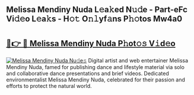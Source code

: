 ## Melissa Mendiny Nuda L𝚎a𝚔ed N𝚞𝚍e - Part-eFc Vi𝚍𝚎o L𝚎a𝚔s - H𝚘𝚝 O𝚗𝚕yf𝚊ns P𝚑𝚘tos Mw4a0

# <h2><a href="http://kfdq27.oniu.top/?m=Melissa+Mendiny+Nuda">🔗👉 🔴 Melissa Mendiny Nuda P𝚑ot𝚘𝚜 V𝚒d𝚎o</a></h2>

[![Melissa Mendiny Nuda Nu𝚍e𝚜](https://i.imgur.com/0qMVB7G.gif)](http://kfdq27.oniu.top/?m=Melissa+Mendiny+Nuda)
Digital artist and web entertainer Melissa Mendiny Nuda, famed for publishing dance and lifestyle material via solo and collaborative dance presentations and brief videos. Dedicated environmentalist Melissa Mendiny Nuda, celebrated for their passion and efforts to protect the natural world.  
